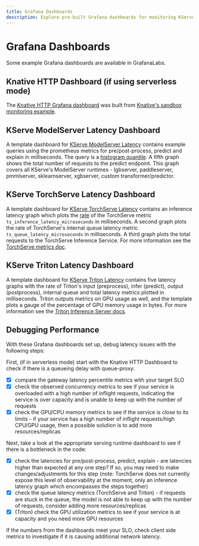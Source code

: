 ```yaml
---
title: Grafana Dashboards
description: Explore pre-built Grafana dashboards for monitoring KServe inference services, including latency metrics and performance debugging.
---
```


# Grafana Dashboards 

Some example Grafana dashboards are available in GrafanaLabs.

## Knative HTTP Dashboard (if using serverless mode)

The [Knative HTTP Grafana dashboard](https://grafana.com/grafana/dashboards/18032-knative-serving-revision-http-requests/) was built from [Knative's sandbox monitoring example](https://github.com/knative-sandbox/monitoring).

## KServe ModelServer Latency Dashboard

A template dashboard for [KServe ModelServer Latency](https://grafana.com/grafana/dashboards/17969-kserve-modelserver-latency/) contains example queries using the prometheus metrics for pre/post-process, predict and explain in milliseconds. The query is a [histogram quantile](https://prometheus.io/docs/prometheus/latest/querying/functions/#histogram_quantile). A fifth graph shows the total number of requests to the predict endpoint. This graph covers all KServe's ModelServer runtimes - lgbserver, paddleserver, pmmlserver, sklearnserver, xgbserver, custom transformer/predictor.

## KServe TorchServe Latency Dashboard

A template dashboard for [KServe TorchServe Latency](https://grafana.com/grafana/dashboards/18026-kserve-torchserve-latency/) contains an inference latency graph which plots the [rate](https://prometheus.io/docs/prometheus/latest/querying/functions/#rate) of the TorchServe metric `ts_inference_latency_microseconds` in milliseconds. A second graph plots the rate of TorchServe's internal queue latency metric `ts_queue_latency_microseconds` in milliseconds. A third graph plots the total requests to the TorchServe Inference Service. For more information see the [TorchServe metrics doc](https://pytorch.org/serve/metrics_api.html).

## KServe Triton Latency Dashboard 

A template dashboard for [KServe Triton Latency](https://grafana.com/grafana/dashboards/18027-kserve-triton-latency/) contains five latency graphs with the rate of Triton's input (preprocess), infer (predict), output (postprocess), internal queue and total latency metrics plotted in milliseconds. Triton outputs metrics on GPU usage as well, and the template plots a gauge of the percentage of GPU memory usage in bytes. For more information see the [Triton Inference Server docs](https://github.com/triton-inference-server/server/blob/main/docs/user_guide/metrics.md).

## Debugging Performance

With these Grafana dashboards set up, debug latency issues with the following steps:

First, (if in serverless mode) start with the Knative HTTP Dashboard to check if there is a queueing delay with queue-proxy:

- [x] compare the gateway latency percentile metrics with your target SLO  
- [x] check the observed concurrency metrics to see if your service is overloaded with a high number of inflight requests, indicating the service is over capacity and is unable to keep up with the number of requests 
- [x] check the GPU/CPU memory metrics to see if the service is close to its limits - if your service has a high number of inflight requests/high CPU/GPU usage, then a possible solution is to add more resources/replicas

Next, take a look at the appropriate serving runtime dashboard to see if there is a bottleneck in the code:

- [x] check the latencies for pre/post-process, predict, explain - are latencies higher than expected at any one step? If so, you may need to make changes/adjustments for this step (note: TorchServe does not currently expose this level of observability at the moment, only an inference latency graph which encompasses the steps together)
- [x] check the queue latency metrics (TorchServe and Triton) - if requests are stuck in the queue, the model is not able to keep up with the number of requests, consider adding more resources/replicas
- [x] (Triton) check the GPU utilization metrics to see if your service is at capacity and you need more GPU resources

If the numbers from the dashboards meet your SLO, check client side metrics to investigate if it is causing additional network latency.
